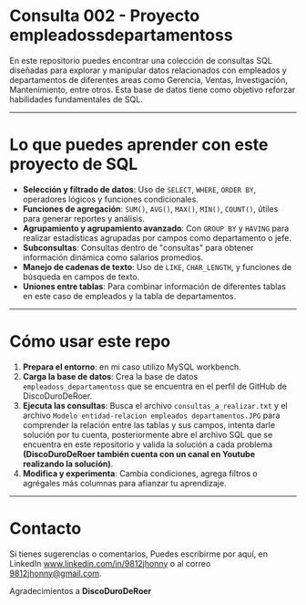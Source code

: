 # Consulta 002 - Proyecto empleadossdepartamentoss 

En este repositorio puedes encontrar una colección de consultas SQL diseñadas para explorar y manipular datos relacionados con empleados y departamentos de diferentes areas como Gerencia, Ventas, Investigación, Mantenimiento, entre otros. Esta base de datos tiene como objetivo reforzar habilidades fundamentales de SQL.

---

# Lo que puedes aprender con este proyecto de SQL

- **Selección y filtrado de datos**: Uso de `SELECT`, `WHERE`, `ORDER BY`, operadores lógicos y funciones condicionales.
- **Funciones de agregación**: `SUM()`, `AVG()`, `MAX()`, `MIN()`, `COUNT()`, útiles para generar reportes y análisis.
- **Agrupamiento y agrupamiento avanzado**: Con `GROUP BY` y `HAVING` para realizar estadísticas agrupadas por campos como departamento o jefe.
- **Subconsultas**: Consultas dentro de "consultas" para obtener información dinámica como salarios promedios.
- **Manejo de cadenas de texto**: Uso de `LIKE`, `CHAR_LENGTH`, y funciones de búsqueda en campos de texto.
- **Uniones entre tablas**: Para combinar información de diferentes tablas en este caso de empleados y la tabla de departamentos.

---

# Cómo usar este repo

1. **Prepara el entorno**: en mi caso utilizo MySQL workbench.
2. **Carga la base de datos**: Crea la base de datos `empleadoss_departamentoss` que se encuentra en el perfil de GitHub de DiscoDuroDeRoer.
3. **Ejecuta las consultas**: Busca el archivo `consultas_a_realizar.txt` y el archivo `Modelo entidad-relacion empleados departamentos.JPG` para comprender la relación entre las tablas y sus campos, intenta darle solución por tu cuenta, posteriormente abre el archivo SQL que se encuentra en este repositorio y valida la solución a cada problema **(DiscoDuroDeRoer también cuenta con un canal en Youtube realizando la solución)**.
4. **Modifica y experimenta**: Cambia condiciones, agrega filtros o agrégales más columnas para afianzar tu aprendizaje.

---

# Contacto

Si tienes sugerencias o comentarios, Puedes escribirme por aquí, en LinkedIn www.linkedin.com/in/9812jhonny o al correo 9812jhonny@gmail.com.

Agradecimientos a **DiscoDuroDeRoer**
